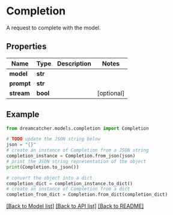# Completion

A request to complete with the model.

## Properties

Name | Type | Description | Notes
------------ | ------------- | ------------- | -------------
**model** | **str** |  | 
**prompt** | **str** |  | 
**stream** | **bool** |  | [optional] 

## Example

```python
from dreamcatcher.models.completion import Completion

# TODO update the JSON string below
json = "{}"
# create an instance of Completion from a JSON string
completion_instance = Completion.from_json(json)
# print the JSON string representation of the object
print(Completion.to_json())

# convert the object into a dict
completion_dict = completion_instance.to_dict()
# create an instance of Completion from a dict
completion_from_dict = Completion.from_dict(completion_dict)
```
[[Back to Model list]](../README.md#documentation-for-models) [[Back to API list]](../README.md#documentation-for-api-endpoints) [[Back to README]](../README.md)


